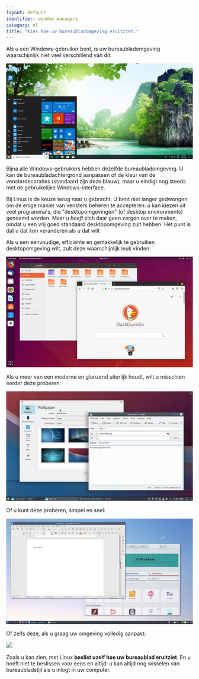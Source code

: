 ```yaml
---
layout: default
identifier: window_managers
category: nl
title: "Kies hoe uw bureaubladomgeving eruitziet."
---
```


Als u een Windows-gebruiker bent, is uw bureaubladomgeving waarschijnlijk
niet veel verschillend van dit:

<img src="/img/window_managers_windows_10.jpg" />

Bijna alle Windows-gebruikers hebben dezelfde bureaubladomgeving. U kan
de bureaubladachtergrond aanpassen of de kleur van de vensterdecoraties
(standaard zijn deze blauw), maar u eindigt nog steeds met de gebruikelijke
Windows-interface.

Bij Linux is de keuze terug naar u gebracht. U bent niet langer gedwongen
om de enige manier van vensters beheren te accepteren: u kan kiezen uit
veel programma's, die "desktopomgevingen" (of desktop environments) genoemd worden.
Maar u <i>hoeft</i> zich daar geen zorgen over te maken, omdat u een vrij goed
standaard desktopomgeving zult hebben. Het punt is dat u dat <i>kan</i> veranderen
als u dat wilt

Als u een eenvoudige, efficiënte en gemakkelijk te gebruiken desktopomgeving wilt,
zult deze waarschijnlijk leuk vinden:

<img src="/img/window_managers_ubuntu.jpg"/>

Als u meer van een moderne en glanzend uiterlijk houdt, wilt u misschien eerder deze
proberen:

<img src="/img/window_managers_kde.jpeg" />

Of u kunt deze proberen, simpel en snel:

<img src="/img/window_managers_lxqt.jpg" />

Of zelfs deze, als u graag uw omgeving volledig aanpast:

<img src="/img/window_managers_wm.jpg" />

Zoals u kan zien, met Linux <b>beslist uzelf hoe uw bureaublad eruitziet</b>. En u hoeft niet te beslissen voor eens en altijd: u kan altijd nog wisselen van bureaubladstijl als u inlogt in uw computer.




